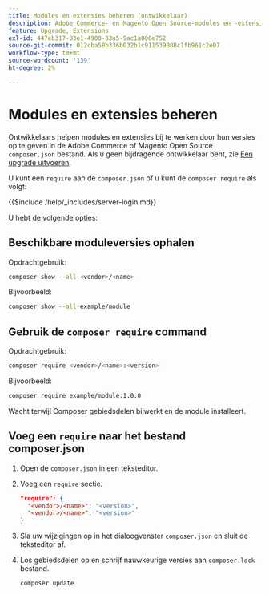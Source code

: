 ```yaml
---
title: Modules en extensies beheren (ontwikkelaar)
description: Adobe Commerce- en Magento Open Source-modules en -extensies beheren met behulp van de opdrachtregelinterface en Composer-pakketbeheer.
feature: Upgrade, Extensions
exl-id: 447eb317-83e1-4900-83a5-9ac1a008e752
source-git-commit: 012cba58b336b032b1c911539008c1fb961c2e07
workflow-type: tm+mt
source-wordcount: '139'
ht-degree: 2%

---
```


# Modules en extensies beheren

Ontwikkelaars helpen modules en extensies bij te werken door hun versies op te geven in de Adobe Commerce of Magento Open Source `composer.json` bestand. Als u geen bijdragende ontwikkelaar bent, zie [Een upgrade uitvoeren](../implementation/perform-upgrade.md).

U kunt een `require` aan de `composer.json` of u kunt de `composer require` als volgt:

{{$include /help/_includes/server-login.md}}

U hebt de volgende opties:

## Beschikbare moduleversies ophalen

Opdrachtgebruik:

```bash
composer show --all <vendor>/<name>
```

Bijvoorbeeld:

```bash
composer show --all example/module
```

## Gebruik de `composer require` command

Opdrachtgebruik:

```bash
composer require <vendor>/<name>:<version>
```

Bijvoorbeeld:

```bash
composer require example/module:1.0.0
```

Wacht terwijl Composer gebiedsdelen bijwerkt en de module installeert.

## Voeg een `require` naar het bestand composer.json

1. Open de `composer.json` in een teksteditor.

1. Voeg een `require` sectie.

   ```json
   "require": {
     "<vendor>/<name>": "<version>",
     "<vendor>/<name>": "<version>"
   }
   ```

1. Sla uw wijzigingen op in het dialoogvenster `composer.json` en sluit de teksteditor af.

1. Los gebiedsdelen op en schrijf nauwkeurige versies aan `composer.lock` bestand.

   ```bash
   composer update
   ```
